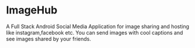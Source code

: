 # ImageHub
A Full Stack Android Social Media Application for image sharing and hosting like instagram,facebook etc. You can send images with cool captions and see images shared by your friends.


